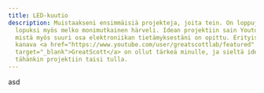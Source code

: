 ```yaml
---
title: LED-kuutio
description: Muistaakseni ensimmäisiä projekteja, joita tein. On loppujen
  lopuksi myös melko monimutkainen härveli. Idean projektiin sain Youtubesta,
  mistä myös suuri osa elektroniikan tietämyksestäni on opittu. Erityisesti
  kanava <a href="https://www.youtube.com/user/greatscottlab/featured"
  target="_blank">GreatScott</a> on ollut tärkeä minulle, ja sieltä idea
  tähänkin projektiin taisi tulla.
---
```

asd
